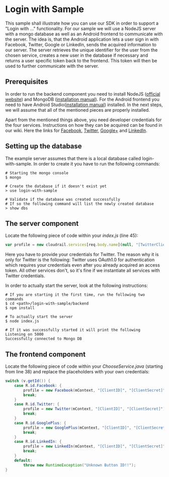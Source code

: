 # Login with Sample

This sample shall illustrate how you can use our SDK in order to support a "Login with ..." functionality. For our sample we will use a NodeJS server with a mongo database as well as an Android frontend to communicate with the server. The idea is, that the Android application lets a user sign in with Facebook, Twitter, Google or LinkedIn, sends the acquired information to our server. The server retrieves the unique identifier for the user from the chosen service, creates a new user in the database if necessary and returns a user specific token back to the frontend. This token will then be used to further communicate with the server.

## Prerequisites

In order to run the backend component you need to install NodeJS ([official website](https://nodejs.org/en/download/)) and MongoDB ([installation manual](https://docs.mongodb.com/manual/installation/)). For the Android frontend you need to have Android Studio([installation manual](https://developer.android.com/studio/install.html)) installed. In the next steps, we will assume that all of the mentioned pieces are properly installed.

Apart from the mentioned things above, you need developer credentials for the four services. Instructions on how they can be acquired can be found in our wiki. Here the links for [Facebook](https://github.com/CloudRail/cloudrail-si-android-sdk/wiki/Services#facebook), [Twitter](https://github.com/CloudRail/cloudrail-si-android-sdk/wiki/Services#twitter), [Google+](https://github.com/CloudRail/cloudrail-si-android-sdk/wiki/Services#googleplus) and [LinkedIn](https://github.com/CloudRail/cloudrail-si-android-sdk/wiki/Services#linkedin).

## Setting up the database

The example server assumes that there is a local database called login-with-sample. In order to create it you have to run the following commands:

````
# Starting the mongo console
$ mongo

# Create the database if it doesn't exist yet
> use login-with-sample

# Validate if the database was created successfully
# If so the following command will list the newly created database
> show dbs
````

## The server component

Locate the following piece of code within your *index.js* (line 45):

````javascript
var profile = new cloudrail.services[req.body.name](null, "[TwitterClientID]", "[TwitterClientSecret]");
````

Here you have to provide your credentials for Twitter. The reason why it is only for Twitter is the following: Twitter uses OAuth1.0 for authentication which requires your credentials even after you already acquired an access token. All other services don't, so it's fine if we instantiate all services with Twitter credentials.

In order to actually start the server, look at the following instructions:

````
# If you are starting it the first time, run the following two commands
$ cd <path>/login-with-sample/backend
$ npm install

# To actually start the server
$ node index.js

# If it was successfully started it will print the following
Listening on 5000
Successfully connected to Mongo DB
````

## The frontend component

Locate the following piece of code within your *ChooseService.java* (starting from line 38) and replace the placeholders with your own credentials:

````java
switch (v.getId()) {
    case R.id.Facebook: {
        profile = new Facebook(mContext, "[ClientID]", "[ClientSecret]");
        break;
    }
    case R.id.Twitter: {
        profile = new Twitter(mContext, "[ClientID]", "[ClientSecret]");
        break;
    }
    case R.id.GooglePlus: {
        profile = new GooglePlus(mContext, "[ClientID]", "[ClientSecret]");
        break;
    }
    case R.id.LinkedIn: {
        profile = new LinkedIn(mContext, "[ClientID]", "[ClientSecret]");
        break;
    }
    default:
        throw new RuntimeException("Unknown Button ID!!");
}
````
